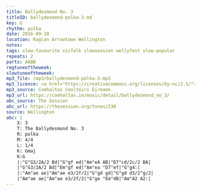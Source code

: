 ```yaml
---
title: Ballydesmond No. 3
titleID: ballydesmond-polka-3.md
key: G
rhythm: polka
date: 2016-09-28
location: Raglan Arrowtown Wellington
notes:
tags: slow-favourite vicfolk slowsession wellyfest slow-popular
repeats: 2
parts: AABB
regtuneoftheweek:
slowtuneoftheweek:
mp3_file: /mp3/ballydesmond-polka-3.mp3
mp3_licence: <a href="https://creativecommons.org/licenses/by-nc/2.5/">CC-BY-NC-2.5</a>
mp3_source: Comhaltas Ceoltóirí Éireann
mp3_url: https://comhaltas.ie/music/detail/ballydesmond_no_3/
abc_source: The Session
abc_url: https://thesession.org/tunes/238
source: Wellington
abc: |
    X: 3
    T: The Ballydesmond No. 3
    R: polka
    M: 4/4
    L: 1/4
    K: Gmaj
    K:G
    |:"G"G3/2A/2 Bd|"G"gf ed|"Am"eA AB|"D7"cd/2c/2 BA|
    |"G"G3/2A/2 Bd|"Em"gf ed|"Am"ea "D7"ef|"G"g4:|
    |:"Am"ae ae|"Am"ae e3/2f/2|"G"gd gd|"G"gd d3/2^g/2|
    |"Am"ae ae|"Am"ae e3/2f/2|"G"ge "Em"dB|"Am"A2 A2:|
---
```

